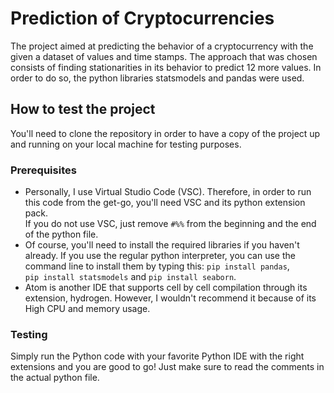 
# Prediction of Cryptocurrencies 
The project aimed at predicting the behavior of a cryptocurrency with the given a dataset of values and time stamps. The approach that was chosen consists of finding stationarities in its behavior to predict 12 more values. In order to do so, the python libraries statsmodels and pandas were used. 

## How to test the project
You'll need to clone the repository in order to have a copy of the project up and running on your local machine for testing purposes.

### Prerequisites
* Personally, I use Virtual Studio Code (VSC). Therefore, in order to run this code from the get-go, you'll need VSC and its python extension pack.<br>
If you do not use VSC, just remove `#%%` from the beginning and the end of the python file. </li>
* Of course, you'll need to install the required libraries if you haven't already. If you use the regular python interpreter, you can use the command line to install them by typing this: `pip install pandas`, <br>`pip install statsmodels` and `pip install seaborn`.
* Atom is another IDE that supports cell by cell compilation through its extension, hydrogen. However, I wouldn't recommend it because of its High CPU and memory usage.

### Testing
Simply run the Python code with your favorite Python IDE with the right extensions and you are good to go! Just make sure to read the comments in the actual python file.
